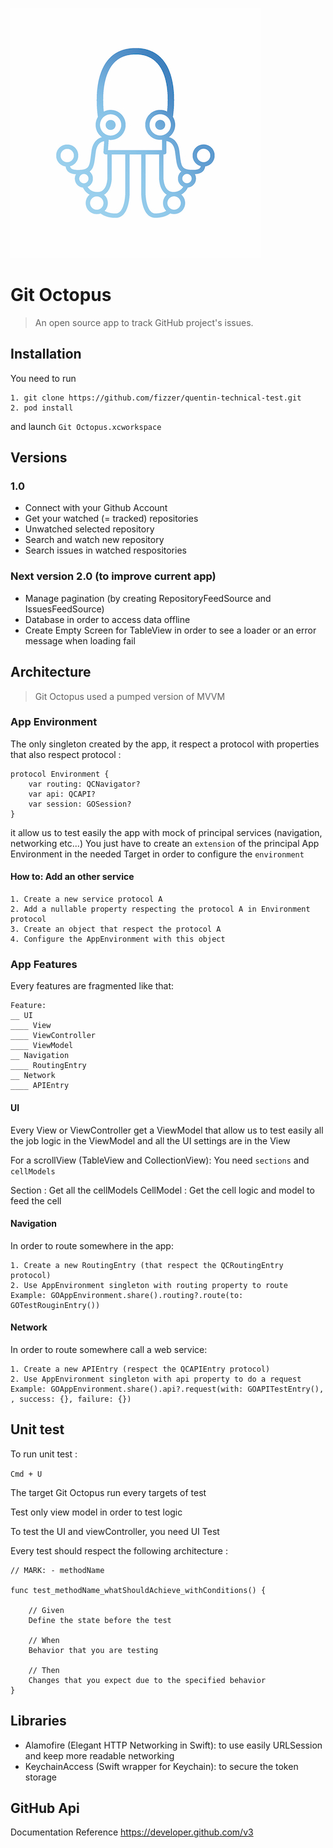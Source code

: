 ![Fizzer](Octopus.jpg)

# Git Octopus
> An open source app to track GitHub project's issues.

## Installation

You need to run

```
1. git clone https://github.com/fizzer/quentin-technical-test.git
2. pod install
```

and launch `Git Octopus.xcworkspace`

## Versions

### 1.0

- Connect with your Github Account
- Get your watched (= tracked) repositories
- Unwatched selected repository
- Search and watch new repository
- Search issues in watched respositories

### Next version 2.0 (to improve current app)

- Manage pagination (by creating RepositoryFeedSource and IssuesFeedSource)
- Database in order to access data offline
- Create Empty Screen for TableView in order to see a loader or an error message when loading fail

## Architecture

> Git Octopus used a pumped version of MVVM

### App Environment

The only singleton created by the app, it respect a protocol with properties that also respect protocol :

```
protocol Environment {
	var routing: QCNavigator? 
	var api: QCAPI?
	var session: GOSession?
}
```

it allow us to test easily the app with mock of principal services (navigation, networking etc...)
You just have to create an `extension` of the principal App Environment in the needed Target in order to configure the `environment`

#### How to: Add an other service

```
1. Create a new service protocol A
2. Add a nullable property respecting the protocol A in Environment protocol
3. Create an object that respect the protocol A
4. Configure the AppEnvironment with this object
``` 

### App Features

Every features are fragmented like that:

```
Feature:
__ UI
____ View
____ ViewController
____ ViewModel
__ Navigation
____ RoutingEntry
__ Network
____ APIEntry
```

#### UI

Every View or ViewController get a ViewModel
that allow us to test easily all the job logic in the ViewModel
and all the UI settings are in the View 

For a scrollView (TableView and CollectionView):
You need `sections` and `cellModels` 

Section : Get all the cellModels
CellModel : Get the cell logic and model to feed the cell

#### Navigation

In order to route somewhere in the app:

```
1. Create a new RoutingEntry (that respect the QCRoutingEntry protocol)
2. Use AppEnvironment singleton with routing property to route
Example: GOAppEnvironment.share().routing?.route(to: GOTestRouginEntry())
```

#### Network

In order to route somewhere call a web service:

```
1. Create a new APIEntry (respect the QCAPIEntry protocol)
2. Use AppEnvironment singleton with api property to do a request
Example: GOAppEnvironment.share().api?.request(with: GOAPITestEntry(), , success: {}, failure: {})
```

## Unit test

To run unit test :

`Cmd + U`

The target Git Octopus run every targets of test

Test only view model in order to test logic

To test the UI and viewController, you need UI Test

Every test should respect the following architecture :

```
// MARK: - methodName

func test_methodName_whatShouldAchieve_withConditions() {

	// Given
	Define the state before the test

	// When
	Behavior that you are testing

	// Then
	Changes that you expect due to the specified behavior
}
```


## Libraries

- Alamofire (Elegant HTTP Networking in Swift): to use easily URLSession and keep more readable networking
- KeychainAccess (Swift wrapper for Keychain): to secure the token storage

## GitHub Api

Documentation Reference
https://developer.github.com/v3
